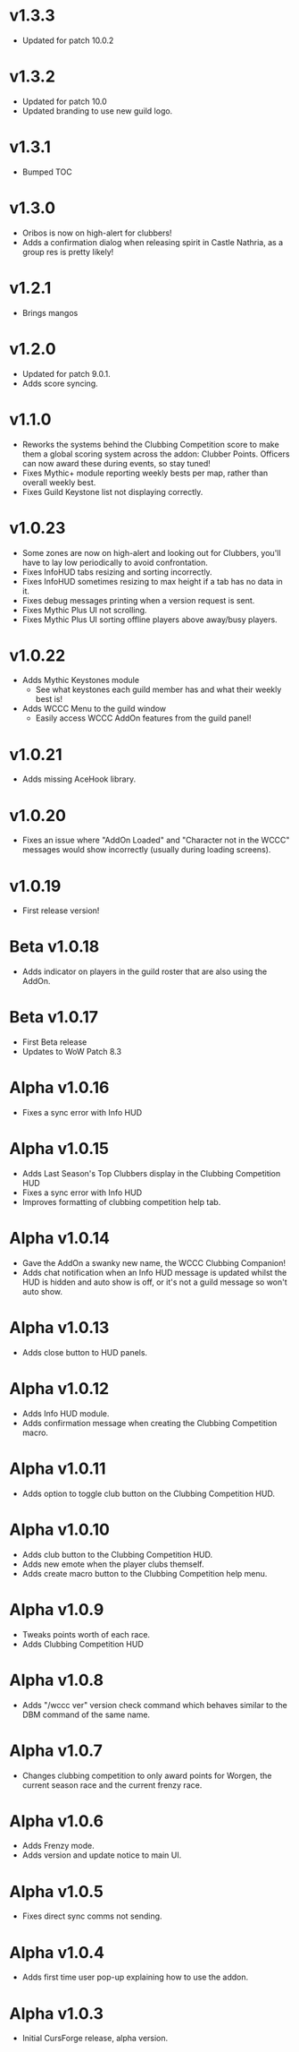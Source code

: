 # v1.3.3
* Updated for patch 10.0.2

# v1.3.2
* Updated for patch 10.0
* Updated branding to use new guild logo.

# v1.3.1
* Bumped TOC

# v1.3.0
* Oribos is now on high-alert for clubbers!
* Adds a confirmation dialog when releasing spirit in Castle Nathria, as a group res is pretty likely!

# v1.2.1
* Brings mangos

# v1.2.0
* Updated for patch 9.0.1.
* Adds score syncing.

# v1.1.0
* Reworks the systems behind the Clubbing Competition score to make them a global scoring system across the addon: Clubber Points.
Officers can now award these during events, so stay tuned!
* Fixes Mythic+ module reporting weekly bests per map, rather than overall weekly best.
* Fixes Guild Keystone list not displaying correctly.

# v1.0.23
* Some zones are now on high-alert and looking out for Clubbers, you'll have to lay low periodically to avoid confrontation.
* Fixes InfoHUD tabs resizing and sorting incorrectly.
* Fixes InfoHUD sometimes resizing to max height if a tab has no data in it.
* Fixes debug messages printing when a version request is sent.
* Fixes Mythic Plus UI not scrolling.
* Fixes Mythic Plus UI sorting offline players above away/busy players.

# v1.0.22
* Adds Mythic Keystones module 
    * See what keystones each guild member has and what their weekly best is!
* Adds WCCC Menu to the guild window
    * Easily access WCCC AddOn features from the guild panel!

# v1.0.21
* Adds missing AceHook library.

# v1.0.20
* Fixes an issue where "AddOn Loaded" and "Character not in the WCCC" messages would show incorrectly (usually during loading screens).

# v1.0.19
* First release version!

# Beta v1.0.18
* Adds indicator on players in the guild roster that are also using the AddOn.

# Beta v1.0.17
* First Beta release
* Updates to WoW Patch 8.3

# Alpha v1.0.16
* Fixes a sync error with Info HUD

# Alpha v1.0.15
* Adds Last Season's Top Clubbers display in the Clubbing Competition HUD
* Fixes a sync error with Info HUD
* Improves formatting of clubbing competition help tab.

# Alpha v1.0.14
* Gave the AddOn a swanky new name, the WCCC Clubbing Companion!
* Adds chat notification when an Info HUD message is updated whilst the HUD is hidden and auto show is off, or it's not a guild message so won't auto show.

# Alpha v1.0.13
* Adds close button to HUD panels.

# Alpha v1.0.12
* Adds Info HUD module.
* Adds confirmation message when creating the Clubbing Competition macro.

# Alpha v1.0.11
* Adds option to toggle club button on the Clubbing Competition HUD.

# Alpha v1.0.10
* Adds club button to the Clubbing Competition HUD.
* Adds new emote when the player clubs themself.
* Adds create macro button to the Clubbing Competition help menu.

# Alpha v1.0.9
* Tweaks points worth of each race.
* Adds Clubbing Competition HUD

# Alpha v1.0.8
* Adds "/wccc ver" version check command which behaves similar to the DBM command of the same name.

# Alpha v1.0.7
* Changes clubbing competition to only award points for Worgen, the current season race and the current frenzy race.

# Alpha v1.0.6
* Adds Frenzy mode.
* Adds version and update notice to main UI.

# Alpha v1.0.5
* Fixes direct sync comms not sending.

# Alpha v1.0.4
* Adds first time user pop-up explaining how to use the addon.

# Alpha v1.0.3
* Initial CursForge release, alpha version.

